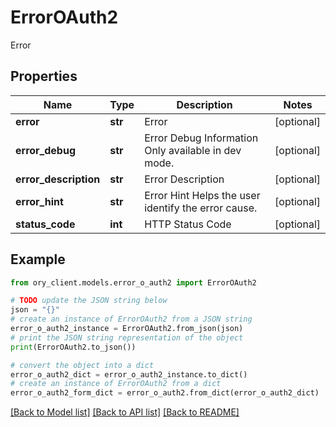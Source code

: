 # ErrorOAuth2

Error

## Properties

Name | Type | Description | Notes
------------ | ------------- | ------------- | -------------
**error** | **str** | Error | [optional] 
**error_debug** | **str** | Error Debug Information  Only available in dev mode. | [optional] 
**error_description** | **str** | Error Description | [optional] 
**error_hint** | **str** | Error Hint  Helps the user identify the error cause. | [optional] 
**status_code** | **int** | HTTP Status Code | [optional] 

## Example

```python
from ory_client.models.error_o_auth2 import ErrorOAuth2

# TODO update the JSON string below
json = "{}"
# create an instance of ErrorOAuth2 from a JSON string
error_o_auth2_instance = ErrorOAuth2.from_json(json)
# print the JSON string representation of the object
print(ErrorOAuth2.to_json())

# convert the object into a dict
error_o_auth2_dict = error_o_auth2_instance.to_dict()
# create an instance of ErrorOAuth2 from a dict
error_o_auth2_form_dict = error_o_auth2.from_dict(error_o_auth2_dict)
```
[[Back to Model list]](../README.md#documentation-for-models) [[Back to API list]](../README.md#documentation-for-api-endpoints) [[Back to README]](../README.md)



